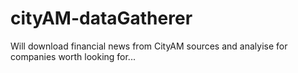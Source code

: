 # cityAM-dataGatherer
Will download financial news from CityAM sources and analyise for companies worth looking for...
